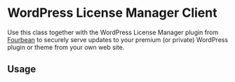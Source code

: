 # WordPress License Manager Client

Use this class together with the WordPress License Manager plugin from [Fourbean](http://fourbean.com) to
securely serve updates to your premium (or private) WordPress plugin or theme from your own web site.
 
## Usage




